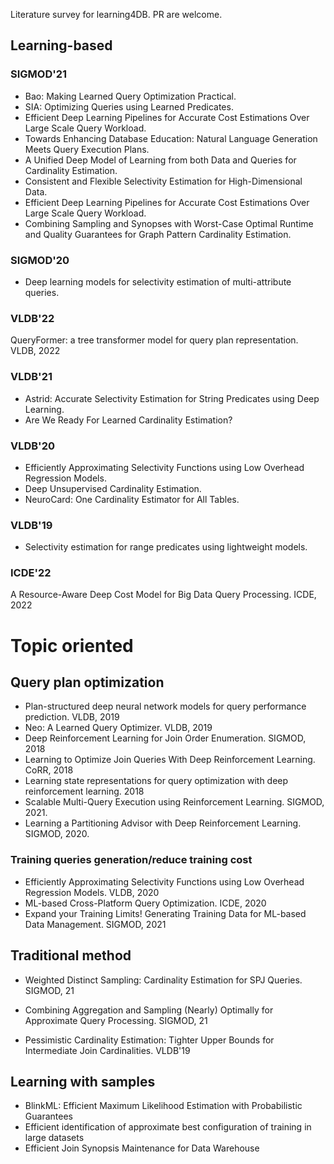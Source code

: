 Literature survey for learning4DB. PR are welcome.

## Learning-based
### SIGMOD'21
* Bao: Making Learned Query Optimization Practical.
* SIA: Optimizing Queries using Learned Predicates.
* Efficient Deep Learning Pipelines for Accurate Cost Estimations Over Large Scale Query Workload.
* Towards Enhancing Database Education: Natural Language Generation Meets Query Execution Plans.
* A Unified Deep Model of Learning from both Data and Queries for Cardinality Estimation.
* Consistent and Flexible Selectivity Estimation for High-Dimensional Data.
* Efficient Deep Learning Pipelines for Accurate Cost Estimations Over Large Scale Query Workload.
* Combining Sampling and Synopses with Worst-Case Optimal Runtime and Quality Guarantees for Graph Pattern Cardinality Estimation.

### SIGMOD'20
* Deep learning models for selectivity estimation of multi-attribute queries.

### VLDB'22
QueryFormer: a tree transformer model for query plan representation. VLDB, 2022

### VLDB'21
* Astrid: Accurate Selectivity Estimation for String Predicates using Deep Learning.
* Are We Ready For Learned Cardinality Estimation?

### VLDB'20
* Efficiently Approximating Selectivity Functions using Low Overhead Regression Models.
* Deep Unsupervised Cardinality Estimation.
* NeuroCard: One Cardinality Estimator for All Tables.

### VLDB'19
* Selectivity estimation for range predicates using lightweight models.


### ICDE'22
A Resource-Aware Deep Cost Model for Big Data Query Processing. ICDE, 2022



# Topic oriented

## Query plan optimization
* Plan-structured deep neural network models for query performance prediction. VLDB, 2019
* Neo: A Learned Query Optimizer. VLDB, 2019
* Deep Reinforcement Learning for Join Order Enumeration. SIGMOD, 2018
* Learning to Optimize Join Queries With Deep Reinforcement Learning. CoRR, 2018
* Learning state representations for query optimization with deep reinforcement learning. 2018
* Scalable Multi-Query Execution using Reinforcement Learning. SIGMOD, 2021. 
* Learning a Partitioning Advisor with Deep Reinforcement Learning. SIGMOD, 2020.


### Training queries generation/reduce training cost
* Efficiently Approximating Selectivity Functions using Low Overhead Regression Models. VLDB, 2020
* ML-based Cross-Platform Query Optimization. ICDE, 2020
* Expand your Training Limits! Generating Training Data for ML-based Data Management. SIGMOD, 2021



## Traditional method
* Weighted Distinct Sampling: Cardinality Estimation for SPJ Queries. SIGMOD, 21
* Combining Aggregation and Sampling (Nearly) Optimally for Approximate Query Processing. SIGMOD, 21


* Pessimistic Cardinality Estimation: Tighter Upper Bounds for Intermediate Join Cardinalities. VLDB'19


## Learning with samples
* BlinkML: Efficient Maximum Likelihood Estimation with Probabilistic Guarantees
* Efficient identification of approximate best configuration of training in large datasets
* Efficient Join Synopsis Maintenance for Data Warehouse








